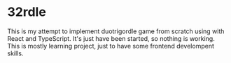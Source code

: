 32rdle
======

This is my attempt to implement duotrigordle game from scratch using with React
and TypeScript.  It's just have been started, so nothing is working.  This is
mostly learning project, just to have some frontend develompent skills.
